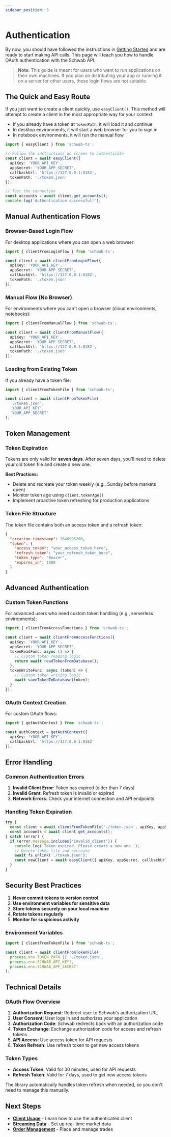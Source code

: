 ```yaml
---
sidebar_position: 3
---
```


# Authentication

By now, you should have followed the instructions in [Getting Started](./getting-started.md) and are ready to start making API calls. This page will teach you how to handle OAuth authentication with the Schwab API.

> **Note**: This guide is meant for users who want to run applications on their own machines. If you plan on distributing your app or running it on a server for other users, these login flows are not suitable.

## The Quick and Easy Route

If you just want to create a client quickly, use `easyClient()`. This method will attempt to create a client in the most appropriate way for your context:

- If you already have a token at `tokenPath`, it will load it and continue
- In desktop environments, it will start a web browser for you to sign in
- In notebook environments, it will run the manual flow

```typescript
import { easyClient } from 'schwab-ts';

// Follow the instructions on screen to authenticate
const client = await easyClient({
  apiKey: 'YOUR_API_KEY',
  appSecret: 'YOUR_APP_SECRET',
  callbackUrl: 'https://127.0.0.1:8182',
  tokenPath: './token.json'
});

// Test the connection
const accounts = await client.get_accounts();
console.log('Authentication successful!');
```

## Manual Authentication Flows

### Browser-Based Login Flow

For desktop applications where you can open a web browser:

```typescript
import { clientFromLoginFlow } from 'schwab-ts';

const client = await clientFromLoginFlow({
  apiKey: 'YOUR_API_KEY',
  appSecret: 'YOUR_APP_SECRET',
  callbackUrl: 'https://127.0.0.1:8182',
  tokenPath: './token.json'
});
```

### Manual Flow (No Browser)

For environments where you can't open a browser (cloud environments, notebooks):

```typescript
import { clientFromManualFlow } from 'schwab-ts';

const client = await clientFromManualFlow({
  apiKey: 'YOUR_API_KEY',
  appSecret: 'YOUR_APP_SECRET',
  callbackUrl: 'https://127.0.0.1:8182',
  tokenPath: './token.json'
});
```

### Loading from Existing Token

If you already have a token file:

```typescript
import { clientFromTokenFile } from 'schwab-ts';

const client = await clientFromTokenFile(
  './token.json',
  'YOUR_API_KEY',
  'YOUR_APP_SECRET'
);
```

## Token Management

### Token Expiration

Tokens are only valid for **seven days**. After seven days, you'll need to delete your old token file and create a new one.

**Best Practices:**
- Delete and recreate your token weekly (e.g., Sunday before markets open)
- Monitor token age using `client.tokenAge()`
- Implement proactive token refreshing for production applications

### Token File Structure

The token file contains both an access token and a refresh token:

```json
{
  "creation_timestamp": 1640995200,
  "token": {
    "access_token": "your_access_token_here",
    "refresh_token": "your_refresh_token_here",
    "token_type": "Bearer",
    "expires_in": 1800
  }
}
```

## Advanced Authentication

### Custom Token Functions

For advanced users who need custom token handling (e.g., serverless environments):

```typescript
import { clientFromAccessFunctions } from 'schwab-ts';

const client = await clientFromAccessFunctions({
  apiKey: 'YOUR_API_KEY',
  appSecret: 'YOUR_APP_SECRET',
  tokenReadFunc: async () => {
    // Custom token reading logic
    return await readTokenFromDatabase();
  },
  tokenWriteFunc: async (token) => {
    // Custom token writing logic
    await saveTokenToDatabase(token);
  }
});
```

### OAuth Context Creation

For custom OAuth flows:

```typescript
import { getAuthContext } from 'schwab-ts';

const authContext = getAuthContext({
  apiKey: 'YOUR_API_KEY',
  callbackUrl: 'https://127.0.0.1:8182'
});
```

## Error Handling

### Common Authentication Errors

1. **Invalid Client Error**: Token has expired (older than 7 days)
2. **Invalid Grant**: Refresh token is invalid or expired
3. **Network Errors**: Check your internet connection and API endpoints

### Handling Token Expiration

```typescript
try {
  const client = await clientFromTokenFile('./token.json', apiKey, appSecret);
  const accounts = await client.get_accounts();
} catch (error) {
  if (error.message.includes('invalid_client')) {
    console.log('Token expired. Please create a new one.');
    // Delete token file and recreate
    await fs.unlink('./token.json');
    const newClient = await easyClient({ apiKey, appSecret, callbackUrl, tokenPath: './token.json' });
  }
}
```

## Security Best Practices

1. **Never commit tokens to version control**
2. **Use environment variables for sensitive data**
3. **Store tokens securely on your local machine**
4. **Rotate tokens regularly**
5. **Monitor for suspicious activity**

### Environment Variables

```typescript
import { clientFromTokenFile } from 'schwab-ts';

const client = await clientFromTokenFile(
  process.env.TOKEN_PATH || './token.json',
  process.env.SCHWAB_API_KEY!,
  process.env.SCHWAB_APP_SECRET!
);
```

## Technical Details

### OAuth Flow Overview

1. **Authorization Request**: Redirect user to Schwab's authorization URL
2. **User Consent**: User logs in and authorizes your application
3. **Authorization Code**: Schwab redirects back with an authorization code
4. **Token Exchange**: Exchange authorization code for access and refresh tokens
5. **API Access**: Use access token for API requests
6. **Token Refresh**: Use refresh token to get new access tokens

### Token Types

- **Access Token**: Valid for 30 minutes, used for API requests
- **Refresh Token**: Valid for 7 days, used to get new access tokens

The library automatically handles token refresh when needed, so you don't need to manage this manually.

## Next Steps

- **[Client Usage](./client.md)** - Learn how to use the authenticated client
- **[Streaming Data](./streaming.md)** - Set up real-time market data
- **[Order Management](./order-builder.md)** - Place and manage trades 